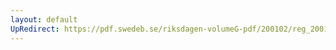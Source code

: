 ```yaml
---
layout: default
UpRedirect: https://pdf.swedeb.se/riksdagen-volumeG-pdf/200102/reg_200102/reg_200102_0500.pdf
---
```

